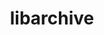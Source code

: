 ---
title: "libarchive"
layout: cache
categories: [package, develop]
meta: {"compilers": ["cce@18.0.0", "gcc@10.2.1", "gcc@10.3.0", "gcc@10.5.0", "gcc@11.1.0", "gcc@11.4.0", "gcc@12.4.0", "gcc@13.3.0", "gcc@7.3.1", "gcc@7.5.0", "gcc@9.4.0", "intel-oneapi-compilers@2024.1.0", "intel-oneapi-compilers@2025.1.0"], "num_specs": 57, "num_specs_by_stack": {"aws-isc": 1, "aws-isc-aarch64": 1, "aws-pcluster-neoverse_v1": 3, "aws-pcluster-x86_64_v4": 6, "data-vis-sdk": 3, "developer-tools-aarch64-linux-gnu": 3, "developer-tools-manylinux2014": 1, "developer-tools-x86_64_v3-linux-gnu": 3, "e4s": 6, "e4s-cray-rhel": 4, "e4s-cray-sles": 4, "e4s-neoverse-v2": 3, "e4s-neoverse_v1": 4, "e4s-oneapi": 8, "e4s-power": 1, "e4s-rocm-external": 3, "hep": 3, "radiuss": 3, "root": 57}, "oss": ["amzn2", "centos7", "rhel8", "sle_hpc15", "ubuntu18.04", "ubuntu20.04", "ubuntu22.04"], "platforms": ["linux"], "stacks": ["aws-isc", "aws-isc-aarch64", "aws-pcluster-neoverse_v1", "aws-pcluster-x86_64_v4", "data-vis-sdk", "developer-tools-aarch64-linux-gnu", "developer-tools-manylinux2014", "developer-tools-x86_64_v3-linux-gnu", "e4s", "e4s-cray-rhel", "e4s-cray-sles", "e4s-neoverse-v2", "e4s-neoverse_v1", "e4s-oneapi", "e4s-power", "e4s-rocm-external", "hep", "radiuss", "root"], "targets": ["aarch64", "neoverse_v1", "neoverse_v2", "ppc64le", "x86_64_v3", "x86_64_v4"], "versions": ["3.7.6", "3.7.9"]}
spec_details: [{"compiler": "gcc@10.5.0", "hash": "2ocrg6ng77d5pmcrmeq7lzzcm6pm4l2p", "os": "centos7", "platform": "linux", "size": "-", "stacks": ["developer-tools-x86_64_v3-linux-gnu", "root"], "target": "x86_64_v3", "variants": ["build_system=autotools", "compression:=bz2lib,lz4,lzma,lzo2,zlib,zstd", "crypto=openssl", "~iconv", "libs:=shared,static", "programs:=none", "xar=libxml2"], "versions": ["3.7.9"]}, {"compiler": "intel-oneapi-compilers@2025.1.0", "hash": "45omjyb2mjpbkyu7wgw5aixz6737gfe6", "os": "ubuntu22.04", "platform": "linux", "size": "-", "stacks": ["e4s-oneapi", "root"], "target": "x86_64_v3", "variants": ["build_system=autotools", "compression:=bz2lib,lz4,lzma,lzo2,zlib,zstd", "crypto=openssl", "+iconv", "libs:=shared,static", "programs:=none", "xar=libxml2"], "versions": ["3.7.9"]}, {"compiler": "gcc@13.3.0", "hash": "4bf2sadjy4ilcbfaqnd4zcpafkrylxcd", "os": "rhel8", "platform": "linux", "size": "-", "stacks": ["developer-tools-aarch64-linux-gnu", "root"], "target": "aarch64", "variants": ["build_system=autotools", "compression:=bz2lib,lz4,lzma,lzo2,zlib,zstd", "crypto=openssl", "~iconv", "libs:=shared,static", "programs:=none", "xar=libxml2"], "versions": ["3.7.9"]}, {"compiler": "cce@18.0.0", "hash": "4qfec26bxfsvvinjhm6gsnnnqh2rriwo", "os": "rhel8", "platform": "linux", "size": "-", "stacks": ["e4s-cray-rhel", "root"], "target": "x86_64_v3", "variants": ["build_system=autotools", "compression:=bz2lib,lz4,lzma,lzo2,zlib,zstd", "crypto=openssl", "+iconv", "libs:=shared,static", "programs:=none", "xar=libxml2"], "versions": ["3.7.9"]}, {"compiler": "cce@18.0.0", "hash": "5toutft5pvuhwvtrlyb7hgilue5yh4nl", "os": "rhel8", "platform": "linux", "size": "-", "stacks": ["e4s-cray-rhel", "root"], "target": "x86_64_v3", "variants": ["build_system=autotools", "compression:=bz2lib,lz4,lzma,lzo2,zlib,zstd", "crypto=openssl", "+iconv", "libs:=shared,static", "programs:=none", "xar=libxml2"], "versions": ["3.7.9"]}, {"compiler": "intel-oneapi-compilers@2025.1.0", "hash": "6a7w7yfpv2tqavnd7tg5qxruqs3rxpkf", "os": "ubuntu22.04", "platform": "linux", "size": "-", "stacks": ["e4s-oneapi", "root"], "target": "x86_64_v3", "variants": ["build_system=autotools", "compression:=bz2lib,lz4,lzma,lzo2,zlib,zstd", "crypto=openssl", "+iconv", "libs:=shared,static", "programs:=none", "xar=libxml2"], "versions": ["3.7.9"]}, {"compiler": "gcc@11.1.0", "hash": "6ccmemhu2ilf2qg76nwwktgmxism5ita", "os": "ubuntu20.04", "platform": "linux", "size": "-", "stacks": ["data-vis-sdk", "root"], "target": "x86_64_v3", "variants": ["build_system=autotools", "compression:=bz2lib,lzma,zlib,zstd", "crypto=openssl", "+iconv", "libs:=shared,static", "programs:=none", "xar=expat"], "versions": ["3.7.9"]}, {"compiler": "gcc@11.4.0", "hash": "6do6bndnh7boulqozz62tusm36ftlrdm", "os": "ubuntu22.04", "platform": "linux", "size": "-", "stacks": ["e4s", "root"], "target": "x86_64_v3", "variants": ["build_system=autotools", "compression:=bz2lib,lz4,lzma,lzo2,zlib,zstd", "crypto=openssl", "+iconv", "libs:=shared,static", "programs:=none", "xar=libxml2"], "versions": ["3.7.9"]}, {"compiler": "gcc@7.5.0", "hash": "76qfjgxwcrksaxexm6wq2aksouuz4c2d", "os": "ubuntu18.04", "platform": "linux", "size": "-", "stacks": ["radiuss", "root"], "target": "x86_64_v3", "variants": ["build_system=autotools", "compression:=bz2lib,lz4,lzma,lzo2,zlib,zstd", "crypto=openssl", "+iconv", "libs:=shared,static", "programs:=none", "xar=libxml2"], "versions": ["3.7.9"]}, {"compiler": "gcc@9.4.0", "hash": "7lgu3ms2ouflnxwh2vlcpaiisndn5b7i", "os": "ubuntu20.04", "platform": "linux", "size": "-", "stacks": ["e4s-power", "root"], "target": "ppc64le", "variants": ["build_system=autotools", "compression:=bz2lib,lz4,lzma,lzo2,zlib,zstd", "crypto=openssl", "+iconv", "libs:=shared,static", "programs:=none", "xar=libxml2"], "versions": ["3.7.6"]}, {"compiler": "gcc@11.4.0", "hash": "7scvid37xyxzggu2w3heqdtq5ui45erl", "os": "ubuntu22.04", "platform": "linux", "size": "-", "stacks": ["e4s-neoverse-v2", "root"], "target": "neoverse_v2", "variants": ["build_system=autotools", "compression:=bz2lib,lz4,lzma,lzo2,zlib,zstd", "crypto=openssl", "+iconv", "libs:=shared,static", "programs:=none", "xar=libxml2"], "versions": ["3.7.9"]}, {"compiler": "cce@18.0.0", "hash": "7tcxyy7mlc3nzfgmjert6cfqkq3zcpn4", "os": "rhel8", "platform": "linux", "size": "-", "stacks": ["e4s-cray-rhel", "root"], "target": "x86_64_v3", "variants": ["build_system=autotools", "compression:=bz2lib,lz4,lzma,lzo2,zlib,zstd", "crypto=openssl", "+iconv", "libs:=shared,static", "programs:=none", "xar=libxml2"], "versions": ["3.7.9"]}, {"compiler": "gcc@11.4.0", "hash": "a4oagvxkyvlpglxr5c73xelwimfmkhx2", "os": "ubuntu22.04", "platform": "linux", "size": "-", "stacks": ["hep", "root"], "target": "x86_64_v3", "variants": ["build_system=autotools", "compression:=bz2lib,lz4,lzma,lzo2,zlib,zstd", "crypto=openssl", "~iconv", "libs:=shared,static", "programs:=none", "xar=libxml2"], "versions": ["3.7.9"]}, {"compiler": "gcc@11.4.0", "hash": "bewfrbhmjfz7zx7whx5ncekcrelqu4pq", "os": "ubuntu22.04", "platform": "linux", "size": "-", "stacks": ["e4s-neoverse-v2", "root"], "target": "neoverse_v2", "variants": ["build_system=autotools", "compression:=bz2lib,lz4,lzma,lzo2,zlib,zstd", "crypto=openssl", "+iconv", "libs:=shared,static", "programs:=none", "xar=libxml2"], "versions": ["3.7.9"]}, {"compiler": "gcc@7.5.0", "hash": "bfzolbvjfpz4jqf4b2iy523rafzl35kk", "os": "ubuntu18.04", "platform": "linux", "size": "-", "stacks": ["radiuss", "root"], "target": "x86_64_v3", "variants": ["build_system=autotools", "compression:=bz2lib,lz4,lzma,lzo2,zlib,zstd", "crypto=openssl", "+iconv", "libs:=shared,static", "programs:=none", "xar=libxml2"], "versions": ["3.7.9"]}, {"compiler": "gcc@11.4.0", "hash": "bzoymbisvizdvocm6mwxb6sxtllg7isw", "os": "ubuntu22.04", "platform": "linux", "size": "-", "stacks": ["e4s-neoverse_v1", "root"], "target": "neoverse_v1", "variants": ["build_system=autotools", "compression:=bz2lib,lz4,lzma,lzo2,zlib,zstd", "crypto=openssl", "+iconv", "libs:=shared,static", "programs:=none", "xar=libxml2"], "versions": ["3.7.6"]}, {"compiler": "gcc@11.4.0", "hash": "cdwmmm2dhmnhocbvt5p3au2kmmn6jh3v", "os": "ubuntu22.04", "platform": "linux", "size": "-", "stacks": ["e4s", "root"], "target": "x86_64_v3", "variants": ["build_system=autotools", "compression:=bz2lib,lz4,lzma,lzo2,zlib,zstd", "crypto=openssl", "+iconv", "libs:=shared,static", "programs:=none", "xar=libxml2"], "versions": ["3.7.9"]}, {"compiler": "gcc@10.5.0", "hash": "cpmfhc7za32755g5uudw25ekgm7odn73", "os": "centos7", "platform": "linux", "size": "-", "stacks": ["developer-tools-x86_64_v3-linux-gnu", "root"], "target": "x86_64_v3", "variants": ["build_system=autotools", "compression:=bz2lib,lz4,lzma,lzo2,zlib,zstd", "crypto=openssl", "~iconv", "libs:=shared,static", "programs:=none", "xar=libxml2"], "versions": ["3.7.9"]}, {"compiler": "gcc@11.4.0", "hash": "dp7auxp6l22hueirpdkbduophktnazte", "os": "ubuntu22.04", "platform": "linux", "size": "-", "stacks": ["e4s-neoverse-v2", "root"], "target": "neoverse_v2", "variants": ["build_system=autotools", "compression:=bz2lib,lz4,lzma,lzo2,zlib,zstd", "crypto=openssl", "+iconv", "libs:=shared,static", "programs:=none", "xar=libxml2"], "versions": ["3.7.9"]}, {"compiler": "gcc@11.4.0", "hash": "e6cznysv3vom6zmzfyqsmx2hpud7dsbu", "os": "ubuntu22.04", "platform": "linux", "size": "-", "stacks": ["e4s", "root"], "target": "x86_64_v3", "variants": ["build_system=autotools", "compression:=bz2lib,lz4,lzma,lzo2,zlib,zstd", "crypto=openssl", "+iconv", "libs:=shared,static", "programs:=none", "xar=libxml2"], "versions": ["3.7.9"]}, {"compiler": "gcc@10.3.0", "hash": "f5kfgmv3bniiey6aby6mobqcj7wlp72h", "os": "sle_hpc15", "platform": "linux", "size": "-", "stacks": ["e4s-cray-sles", "root"], "target": "x86_64_v4", "variants": ["build_system=autotools", "compression:=bz2lib,lz4,lzma,lzo2,zlib,zstd", "crypto=openssl", "+iconv", "libs:=shared,static", "programs:=none", "xar=libxml2"], "versions": ["3.7.6"]}, {"compiler": "gcc@11.4.0", "hash": "fimy4xkzg7b7hkkgodnp3zbk6twq2l3b", "os": "ubuntu22.04", "platform": "linux", "size": "-", "stacks": ["e4s-neoverse_v1", "root"], "target": "neoverse_v1", "variants": ["build_system=autotools", "compression:=bz2lib,lz4,lzma,lzo2,zlib,zstd", "crypto=openssl", "+iconv", "libs:=shared,static", "programs:=none", "xar=libxml2"], "versions": ["3.7.6"]}, {"compiler": "gcc@11.4.0", "hash": "fkb6pgedo62tjvu3bbv3fbzw54xh3lms", "os": "ubuntu22.04", "platform": "linux", "size": "-", "stacks": ["e4s", "e4s-rocm-external", "root"], "target": "x86_64_v3", "variants": ["build_system=autotools", "compression:=bz2lib,lz4,lzma,lzo2,zlib,zstd", "crypto=openssl", "+iconv", "libs:=shared,static", "programs:=none", "xar=libxml2"], "versions": ["3.7.9"]}, {"compiler": "gcc@11.4.0", "hash": "gfo7mjdm5vgaqli2wg777qcppqvj3rtb", "os": "ubuntu22.04", "platform": "linux", "size": "-", "stacks": ["e4s", "e4s-rocm-external", "root"], "target": "x86_64_v3", "variants": ["build_system=autotools", "compression:=bz2lib,lz4,lzma,lzo2,zlib,zstd", "crypto=openssl", "+iconv", "libs:=shared,static", "programs:=none", "xar=libxml2"], "versions": ["3.7.9"]}, {"compiler": "gcc@11.4.0", "hash": "hd6mkk3rjdkxdgsphradodensagccbv7", "os": "ubuntu22.04", "platform": "linux", "size": "-", "stacks": ["e4s-neoverse_v1", "root"], "target": "neoverse_v1", "variants": ["build_system=autotools", "compression:=bz2lib,lz4,lzma,lzo2,zlib,zstd", "crypto=openssl", "+iconv", "libs:=shared,static", "programs:=none", "xar=libxml2"], "versions": ["3.7.6"]}, {"compiler": "gcc@10.3.0", "hash": "hsr3pamimd2mbjcm4xxgx2ytufztrlg6", "os": "sle_hpc15", "platform": "linux", "size": "-", "stacks": ["e4s-cray-sles", "root"], "target": "x86_64_v4", "variants": ["build_system=autotools", "compression:=bz2lib,lz4,lzma,lzo2,zlib,zstd", "crypto=openssl", "+iconv", "libs:=shared,static", "programs:=none", "xar=libxml2"], "versions": ["3.7.6"]}, {"compiler": "gcc@11.4.0", "hash": "i2w4qg7lrxc6uewyahrq6nzppnwhkffo", "os": "ubuntu22.04", "platform": "linux", "size": "-", "stacks": ["hep", "root"], "target": "x86_64_v3", "variants": ["build_system=autotools", "compression:=bz2lib,lz4,lzma,lzo2,zlib,zstd", "crypto=openssl", "~iconv", "libs:=shared,static", "programs:=none", "xar=libxml2"], "versions": ["3.7.9"]}, {"compiler": "gcc@11.4.0", "hash": "iqwj2dpgdxmcgevqt5l2ux2ezldx2krw", "os": "ubuntu22.04", "platform": "linux", "size": "-", "stacks": ["e4s-neoverse_v1", "root"], "target": "neoverse_v1", "variants": ["build_system=autotools", "compression:=bz2lib,lz4,lzma,lzo2,zlib,zstd", "crypto=openssl", "+iconv", "libs:=shared,static", "programs:=none", "xar=libxml2"], "versions": ["3.7.6"]}, {"compiler": "intel-oneapi-compilers@2024.1.0", "hash": "izme7t4vl6ygmhzy4j6wnrwcw73kpoga", "os": "amzn2", "platform": "linux", "size": "-", "stacks": ["aws-pcluster-x86_64_v4", "root"], "target": "x86_64_v3", "variants": ["build_system=autotools", "compression:=bz2lib,lz4,lzma,lzo2,zlib,zstd", "crypto=openssl", "+iconv", "libs:=shared,static", "programs:=none", "xar=libxml2"], "versions": ["3.7.9"]}, {"compiler": "intel-oneapi-compilers@2024.1.0", "hash": "jdxpdteipj4zzs6jvbi3whivxe5vrc53", "os": "amzn2", "platform": "linux", "size": "-", "stacks": ["aws-pcluster-x86_64_v4", "root"], "target": "x86_64_v4", "variants": ["build_system=autotools", "compression:=bz2lib,lz4,lzma,lzo2,zlib,zstd", "crypto=openssl", "+iconv", "libs:=shared,static", "programs:=none", "xar=libxml2"], "versions": ["3.7.9"]}, {"compiler": "cce@18.0.0", "hash": "klm3i7jjym5ottbuo4l2lw35l4u7qzzn", "os": "rhel8", "platform": "linux", "size": "-", "stacks": ["e4s-cray-rhel", "root"], "target": "x86_64_v3", "variants": ["build_system=autotools", "compression:=bz2lib,lz4,lzma,lzo2,zlib,zstd", "crypto=openssl", "+iconv", "libs:=shared,static", "programs:=none", "xar=libxml2"], "versions": ["3.7.9"]}, {"compiler": "intel-oneapi-compilers@2024.1.0", "hash": "msw264gohqal2atqxf2c6sm47enuv7fz", "os": "amzn2", "platform": "linux", "size": "-", "stacks": ["aws-pcluster-x86_64_v4", "root"], "target": "x86_64_v4", "variants": ["build_system=autotools", "compression:=bz2lib,lz4,lzma,lzo2,zlib,zstd", "crypto=openssl", "+iconv", "libs:=shared,static", "programs:=none", "xar=libxml2"], "versions": ["3.7.9"]}, {"compiler": "intel-oneapi-compilers@2025.1.0", "hash": "mtpjvljbz4lasfgqmjpw5xr77cerxyq7", "os": "ubuntu22.04", "platform": "linux", "size": "-", "stacks": ["e4s-oneapi", "root"], "target": "x86_64_v3", "variants": ["build_system=autotools", "compression:=bz2lib,lz4,lzma,lzo2,zlib,zstd", "crypto=openssl", "+iconv", "libs:=shared,static", "programs:=none", "xar=libxml2"], "versions": ["3.7.9"]}, {"compiler": "gcc@13.3.0", "hash": "nufghfiojaw3ukejmcjacy4qufcmr6bh", "os": "rhel8", "platform": "linux", "size": "-", "stacks": ["developer-tools-aarch64-linux-gnu", "root"], "target": "aarch64", "variants": ["build_system=autotools", "compression:=bz2lib,lz4,lzma,lzo2,zlib,zstd", "crypto=openssl", "~iconv", "libs:=shared,static", "programs:=none", "xar=libxml2"], "versions": ["3.7.9"]}, {"compiler": "gcc@11.1.0", "hash": "owzo4hpf62i45wbdgz5nqxkxtk47a62s", "os": "ubuntu20.04", "platform": "linux", "size": "-", "stacks": ["data-vis-sdk", "root"], "target": "x86_64_v3", "variants": ["build_system=autotools", "compression:=bz2lib,lzma,zlib,zstd", "crypto=openssl", "+iconv", "libs:=shared,static", "programs:=none", "xar=expat"], "versions": ["3.7.9"]}, {"compiler": "gcc@7.5.0", "hash": "pqriplkvbgkwqrcp5lqrjdxqn4pzpysa", "os": "ubuntu18.04", "platform": "linux", "size": "-", "stacks": ["radiuss", "root"], "target": "x86_64_v3", "variants": ["build_system=autotools", "compression:=bz2lib,lz4,lzma,lzo2,zlib,zstd", "crypto=openssl", "+iconv", "libs:=shared,static", "programs:=none", "xar=libxml2"], "versions": ["3.7.9"]}, {"compiler": "gcc@11.4.0", "hash": "pu4jihlwczl4e4suvbphixj2rtshca57", "os": "ubuntu22.04", "platform": "linux", "size": "-", "stacks": ["hep", "root"], "target": "x86_64_v3", "variants": ["build_system=autotools", "compression:=bz2lib,lz4,lzma,lzo2,zlib,zstd", "crypto=openssl", "~iconv", "libs:=shared,static", "programs:=none", "xar=libxml2"], "versions": ["3.7.9"]}, {"compiler": "intel-oneapi-compilers@2024.1.0", "hash": "qdxl3ezaabi3ckzoy7htzn3xdlo34fo7", "os": "amzn2", "platform": "linux", "size": "-", "stacks": ["aws-pcluster-x86_64_v4", "root"], "target": "x86_64_v3", "variants": ["build_system=autotools", "compression:=bz2lib,lz4,lzma,lzo2,zlib,zstd", "crypto=openssl", "+iconv", "libs:=shared,static", "programs:=none", "xar=libxml2"], "versions": ["3.7.9"]}, {"compiler": "gcc@13.3.0", "hash": "qm7rq6mrh5v7al2gr5t2xylj6542sd3y", "os": "rhel8", "platform": "linux", "size": "-", "stacks": ["developer-tools-aarch64-linux-gnu", "root"], "target": "aarch64", "variants": ["build_system=autotools", "compression:=bz2lib,lz4,lzma,lzo2,zlib,zstd", "crypto=openssl", "~iconv", "libs:=shared,static", "programs:=none", "xar=libxml2"], "versions": ["3.7.9"]}, {"compiler": "gcc@7.3.1", "hash": "qpfobltiq4aurgje3orue24fsmtxd2g2", "os": "amzn2", "platform": "linux", "size": "-", "stacks": ["aws-isc-aarch64", "root"], "target": "aarch64", "variants": ["build_system=autotools", "compression:=bz2lib,lz4,lzma,lzo2,zlib,zstd", "crypto=openssl", "+iconv", "libs:=shared,static", "programs:=none", "xar=libxml2"], "versions": ["3.7.6"]}, {"compiler": "intel-oneapi-compilers@2025.1.0", "hash": "qxyxhvmvqwvzvky7k2foq2v6vv24x4lu", "os": "ubuntu22.04", "platform": "linux", "size": "-", "stacks": ["e4s-oneapi", "root"], "target": "x86_64_v3", "variants": ["build_system=autotools", "compression:=bz2lib,lz4,lzma,lzo2,zlib,zstd", "crypto=openssl", "+iconv", "libs:=shared,static", "programs:=none", "xar=libxml2"], "versions": ["3.7.9"]}, {"compiler": "intel-oneapi-compilers@2025.1.0", "hash": "rvazkk4v5hub3xxkfxifmdu7qpem6aqz", "os": "ubuntu22.04", "platform": "linux", "size": "-", "stacks": ["e4s-oneapi", "root"], "target": "x86_64_v3", "variants": ["build_system=autotools", "compression:=bz2lib,lz4,lzma,lzo2,zlib,zstd", "crypto=openssl", "+iconv", "libs:=shared,static", "programs:=none", "xar=libxml2"], "versions": ["3.7.9"]}, {"compiler": "gcc@12.4.0", "hash": "scs2lkjjkalpffgj4yenv7is7v3mqnmy", "os": "amzn2", "platform": "linux", "size": "-", "stacks": ["aws-pcluster-neoverse_v1", "root"], "target": "neoverse_v1", "variants": ["build_system=autotools", "compression:=bz2lib,lz4,lzma,lzo2,zlib,zstd", "crypto=openssl", "+iconv", "libs:=shared,static", "programs:=none", "xar=libxml2"], "versions": ["3.7.9"]}, {"compiler": "gcc@11.1.0", "hash": "tes5bntit3njdweu4dr3y2sum7snupnt", "os": "ubuntu20.04", "platform": "linux", "size": "-", "stacks": ["data-vis-sdk", "root"], "target": "x86_64_v3", "variants": ["build_system=autotools", "compression:=bz2lib,lzma,zlib,zstd", "crypto=openssl", "+iconv", "libs:=shared,static", "programs:=none", "xar=expat"], "versions": ["3.7.9"]}, {"compiler": "intel-oneapi-compilers@2024.1.0", "hash": "tsxlog5nyy5bcmb6up6yvscwwoajmaz3", "os": "amzn2", "platform": "linux", "size": "-", "stacks": ["aws-pcluster-x86_64_v4", "root"], "target": "x86_64_v4", "variants": ["build_system=autotools", "compression:=bz2lib,lz4,lzma,lzo2,zlib,zstd", "crypto=openssl", "+iconv", "libs:=shared,static", "programs:=none", "xar=libxml2"], "versions": ["3.7.9"]}, {"compiler": "gcc@7.3.1", "hash": "ux7yvkdfnuwythipegsiz2e7a5ii75jj", "os": "amzn2", "platform": "linux", "size": "-", "stacks": ["aws-isc", "root"], "target": "x86_64_v3", "variants": ["build_system=autotools", "compression:=bz2lib,lz4,lzma,lzo2,zlib,zstd", "crypto=openssl", "+iconv", "libs:=shared,static", "programs:=none", "xar=libxml2"], "versions": ["3.7.6"]}, {"compiler": "intel-oneapi-compilers@2025.1.0", "hash": "v2mn365oi5qh3iwmkuhrvutav6qornyj", "os": "ubuntu22.04", "platform": "linux", "size": "-", "stacks": ["e4s-oneapi", "root"], "target": "x86_64_v3", "variants": ["build_system=autotools", "compression:=bz2lib,lz4,lzma,lzo2,zlib,zstd", "crypto=openssl", "+iconv", "libs:=shared,static", "programs:=none", "xar=libxml2"], "versions": ["3.7.9"]}, {"compiler": "intel-oneapi-compilers@2025.1.0", "hash": "vg3o3edvv556c646bk7eq53vwc54rz35", "os": "ubuntu22.04", "platform": "linux", "size": "-", "stacks": ["e4s-oneapi", "root"], "target": "x86_64_v3", "variants": ["build_system=autotools", "compression:=bz2lib,lz4,lzma,lzo2,zlib,zstd", "crypto=openssl", "+iconv", "libs:=shared,static", "programs:=none", "xar=libxml2"], "versions": ["3.7.9"]}, {"compiler": "gcc@12.4.0", "hash": "vo75wqyqugtlx5lpubwlwlztu4onwhio", "os": "amzn2", "platform": "linux", "size": "-", "stacks": ["aws-pcluster-neoverse_v1", "root"], "target": "neoverse_v1", "variants": ["build_system=autotools", "compression:=bz2lib,lz4,lzma,lzo2,zlib,zstd", "crypto=openssl", "+iconv", "libs:=shared,static", "programs:=none", "xar=libxml2"], "versions": ["3.7.9"]}, {"compiler": "gcc@10.5.0", "hash": "wts7xxzkuqhpmshzque4qb4v6jyk6j4v", "os": "centos7", "platform": "linux", "size": "-", "stacks": ["developer-tools-x86_64_v3-linux-gnu", "root"], "target": "x86_64_v3", "variants": ["build_system=autotools", "compression:=bz2lib,lz4,lzma,lzo2,zlib,zstd", "crypto=openssl", "~iconv", "libs:=shared,static", "programs:=none", "xar=libxml2"], "versions": ["3.7.9"]}, {"compiler": "gcc@10.2.1", "hash": "x62epg5mdkolfzvqptjxw4c4vxr557bl", "os": "centos7", "platform": "linux", "size": "-", "stacks": ["developer-tools-manylinux2014", "root"], "target": "x86_64_v3", "variants": ["build_system=autotools", "compression:=bz2lib,lz4,lzma,lzo2,zlib,zstd", "crypto=openssl", "~iconv", "libs:=shared,static", "programs:=none", "xar=libxml2"], "versions": ["3.7.6"]}, {"compiler": "intel-oneapi-compilers@2025.1.0", "hash": "x7r2pwyudavdx7uyoizqpt7vcrsv6zto", "os": "ubuntu22.04", "platform": "linux", "size": "-", "stacks": ["e4s-oneapi", "root"], "target": "x86_64_v3", "variants": ["build_system=autotools", "compression:=bz2lib,lz4,lzma,lzo2,zlib,zstd", "crypto=openssl", "+iconv", "libs:=shared,static", "programs:=none", "xar=libxml2"], "versions": ["3.7.9"]}, {"compiler": "gcc@10.3.0", "hash": "xdblmseol3k4p2mjsskmo7vk6ti6676k", "os": "sle_hpc15", "platform": "linux", "size": "-", "stacks": ["e4s-cray-sles", "root"], "target": "x86_64_v4", "variants": ["build_system=autotools", "compression:=bz2lib,lz4,lzma,lzo2,zlib,zstd", "crypto=openssl", "+iconv", "libs:=shared,static", "programs:=none", "xar=libxml2"], "versions": ["3.7.6"]}, {"compiler": "intel-oneapi-compilers@2024.1.0", "hash": "xkse4txnw4ceewoyddly2m74jleoan46", "os": "amzn2", "platform": "linux", "size": "-", "stacks": ["aws-pcluster-x86_64_v4", "root"], "target": "x86_64_v3", "variants": ["build_system=autotools", "compression:=bz2lib,lz4,lzma,lzo2,zlib,zstd", "crypto=openssl", "+iconv", "libs:=shared,static", "programs:=none", "xar=libxml2"], "versions": ["3.7.9"]}, {"compiler": "gcc@10.3.0", "hash": "yfqife563wd6d37q446nuwni3pbgvkdx", "os": "sle_hpc15", "platform": "linux", "size": "-", "stacks": ["e4s-cray-sles", "root"], "target": "x86_64_v4", "variants": ["build_system=autotools", "compression:=bz2lib,lz4,lzma,lzo2,zlib,zstd", "crypto=openssl", "+iconv", "libs:=shared,static", "programs:=none", "xar=libxml2"], "versions": ["3.7.6"]}, {"compiler": "gcc@12.4.0", "hash": "ygqe3skppgk3wbxakaueukpvhkzsey3b", "os": "amzn2", "platform": "linux", "size": "-", "stacks": ["aws-pcluster-neoverse_v1", "root"], "target": "neoverse_v1", "variants": ["build_system=autotools", "compression:=bz2lib,lz4,lzma,lzo2,zlib,zstd", "crypto=openssl", "+iconv", "libs:=shared,static", "programs:=none", "xar=libxml2"], "versions": ["3.7.9"]}, {"compiler": "gcc@11.4.0", "hash": "yhw4euf4zazcbz55kjf22p3peerzi44d", "os": "ubuntu22.04", "platform": "linux", "size": "-", "stacks": ["e4s", "e4s-rocm-external", "root"], "target": "x86_64_v3", "variants": ["build_system=autotools", "compression:=bz2lib,lz4,lzma,lzo2,zlib,zstd", "crypto=openssl", "+iconv", "libs:=shared,static", "programs:=none", "xar=libxml2"], "versions": ["3.7.9"]}]
---